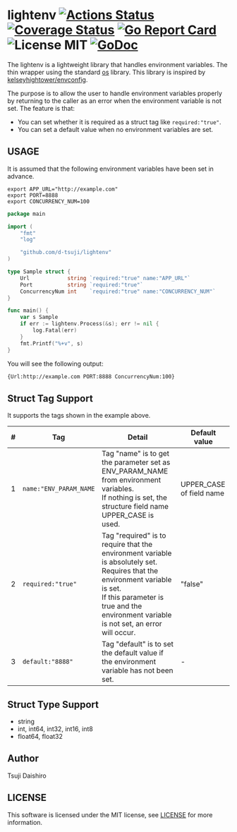 # lightenv [![Actions Status](https://github.com/d-tsuji/lightenv/workflows/CI/badge.svg)](https://github.com/d-tsuji/lightenv/actions) [![Coverage Status](https://coveralls.io/repos/github/d-tsuji/lightenv/badge.svg?branch=master)](https://coveralls.io/github/d-tsuji/lightenv?branch=master) [![Go Report Card](https://goreportcard.com/badge/github.com/d-tsuji/lightenv)](https://goreportcard.com/report/github.com/d-tsuji/lightenv) ![License MIT](https://img.shields.io/badge/license-MIT-blue.svg) [![GoDoc](https://godoc.org/github.com/d-tsuji/lightenv?status.svg)](https://godoc.org/github.com/d-tsuji/lightenv)

The lightenv is a lightweight library that handles environment variables. The thin wrapper using the standard [os](https://golang.org/pkg/os) library. This library is inspired by [kelseyhightower/envconfig](https://github.com/kelseyhightower/envconfig).

The purpose is to allow the user to handle environment variables properly by returning to the caller as an error when the environment variable is not set. The feature is that: 

- You can set whether it is required as a struct tag like `required:"true"`.
- You can set a default value when no environment variables are set.

## USAGE

It is assumed that the following environment variables have been set in advance.

```
export APP_URL="http://example.com"
export PORT=8888
export CONCURRENCY_NUM=100
```

```go
package main

import (
	"fmt"
	"log"

	"github.com/d-tsuji/lightenv"
)

type Sample struct {
	Url            string `required:"true" name:"APP_URL"`
	Port           string `required:"true"`
	ConcurrencyNum int    `required:"true" name:"CONCURRENCY_NUM"`
}

func main() {
	var s Sample
	if err := lightenv.Process(&s); err != nil {
		log.Fatal(err)
	}
	fmt.Printf("%+v", s)
}
```

You will see the following output:

```bash
{Url:http://example.com PORT:8888 ConcurrencyNum:100}
```

## Struct Tag Support

It supports the tags shown in the example above.

| #   | Tag                    | Detail                                                                                                                                                                                                                     | Default value            |
| --- | ---------------------- | -------------------------------------------------------------------------------------------------------------------------------------------------------------------------------------------------------------------------- | ------------------------ |
| 1   | `name:"ENV_PARAM_NAME` | Tag "name" is to get the parameter set as ENV_PARAM_NAME from environment variables. <br> If nothing is set, the structure field name UPPER_CASE is used.                                                                  | UPPER_CASE of field name |
| 2   | `required:"true"`      | Tag "required" is to require that the environment variable is absolutely set. Requires that the environment variable is set. <br>  If this parameter is true and the environment variable is not set, an error will occur. | "false"                  |
| 3   | `default:"8888"`       | Tag "default" is to set the default value if the environment variable has not been set.                                                                                                                                    | -                        |

## Struct Type Support

- string
- int, int64, int32, int16, int8
- float64, float32

## Author

Tsuji Daishiro

## LICENSE

This software is licensed under the MIT license, see [LICENSE](https://github.com/d-tsuji/lightenv/blob/master/LICENSE) for more information.
